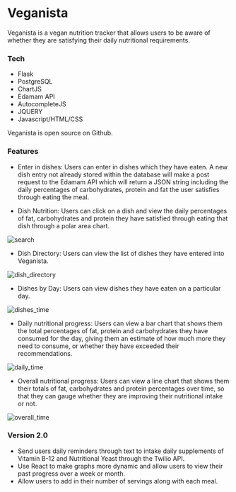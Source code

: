 # Veganista

Veganista is a vegan nutrition tracker that allows users to be aware of whether they are satisfying their daily nutritional requirements. 

### Tech

* Flask 
* PostgreSQL 
* ChartJS 
* Edamam API 
* AutocompleteJS  
* JQUERY 
* Javascript/HTML/CSS

Veganista is open source on Github.

### Features

* Enter in dishes: Users can enter in dishes which they have eaten. A new dish entry not already stored within the database will make a post request to the Edamam API which will return a JSON string including the daily percentages of carbohydrates, protein and fat the user satisfies through eating the meal. 

* Dish Nutrition: Users can click on a dish and view the daily percentages of fat, carbohydrates and protein they have satisfied through eating that dish through a polar area chart.

<img src="/Gifs/search.gif" alt="search">

* Dish Directory: Users can view the list of dishes they have entered into Veganista. 

<img src="/Gifs/dish_directory.png" alt="dish_directory">

* Dishes by Day: Users can view dishes they have eaten on a particular day. 

<img src="/Gifs/viewing_dishes_on_day_rs.gif" alt="dishes_time">

* Daily nutritional progress: Users can view a bar chart that shows them the total percentages of fat, protein and carbohydrates they have consumed for the day, giving them an estimate of how much more they need to consume, or whether they have exceeded their recommendations. 

<img src="/Gifs/bar_chart_rs.gif" alt="daily_time">

* Overall nutritional progress: Users can view a line chart that shows them their totals of fat, carbohydrates and protein percentages over time, so that they can gauge whether they are improving their nutritional intake or not. 

<img src="/Gifs/overall_progress_rs.gif" alt="overall_time">


### Version 2.0
* Send users daily reminders through text to intake daily supplements of Vitamin B-12 and Nutritional Yeast through the Twilio API. 
* Use React to make graphs more dynamic and allow users to view their past progress over a week or month. 
* Allow users to add in their number of servings along with each meal.
